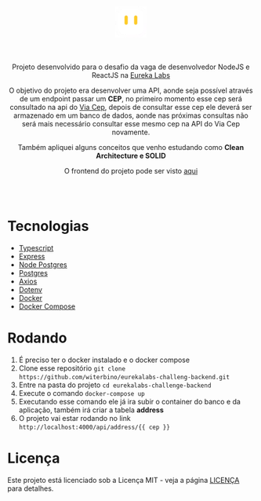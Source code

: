 <div align="center">
  <br/>
  <div>
    <img src="github/logo.png" width="64"/>
  </div>
  <br/>
  <br/>
  <p>
    Projeto desenvolvido para o desafio da vaga de desenvolvedor NodeJS e ReactJS na <a href="https://eurekalabs.com.br/">Eureka Labs</a></p>

<p>O objetivo do projeto era desenvolver uma API, aonde seja possível através de um endpoint passar um <strong>CEP</strong>, no primeiro momento esse cep será consultado na api do <a href="https://viacep.com.br/">Via Cep</a>, depois de consultar esse cep ele deverá ser armazenado em um banco de dados, aonde nas próximas consultas não será mais necessário consultar esse mesmo cep na API do Via Cep novamente.</p>

<p>Também apliquei alguns conceitos que venho estudando como <strong>Clean Architecture e SOLID</strong></p>

<p>O frontend do projeto pode ser visto <a href="https://github.com/witerbino/eurekalabs-challenge-frontend">aqui</a></p>
<br/>
<br/>
</div>

# Tecnologias

- [Typescript](https://www.typescriptlang.org/)
- [Express](https://expressjs.com/)
- [Node Postgres](https://node-postgres.com/)
- [Postgres](https://www.postgresql.org/)
- [Axios](https://github.com/axios/axios)
- [Dotenv](https://github.com/motdotla/dotenv)
- [Docker](https://www.docker.com/)
- [Docker Compose](https://docs.docker.com/compose/)

# Rodando

1. É preciso ter o docker instalado e o docker compose
2. Clone esse repositório `git clone https://github.com/witerbino/eurekalabs-challeng-backend.git`
3. Entre na pasta do projeto `cd eurekalabs-challenge-backend`
4. Execute o comando `docker-compose up`
5. Executando esse comando ele já ira subir o container do banco e da aplicação, também irá criar a tabela **address**
6. O projeto vai estar rodando no link `http://localhost:4000/api/address/{{ cep }}`

# Licença

Este projeto está licenciado sob a Licença MIT - veja a página [LICENÇA](https://opensource.org/licenses/MIT) para detalhes.